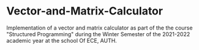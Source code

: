 # Vector-and-Matrix-Calculator
Implementation of a vector and matrix calculator as part of the the course "Structured Programming" during the Winter Semester of the 2021-2022 academic year at the school Of ECE, AUTH.
